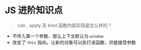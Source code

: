# JS 进阶知识点

> call、apply 及 bind 函数内部实现是怎么样的？

- 不传入第一个参数，那么上下文默认为 `window`
- 改变了 `this` 指向，让新的对象可以执行该函数，并能接受参数

